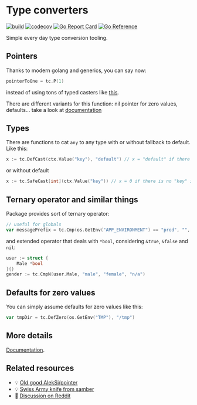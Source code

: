 # Type converters

[![build](https://github.com/michurin/tc/actions/workflows/ci.yaml/badge.svg)](https://github.com/michurin/tc/actions/workflows/ci.yaml)
[![codecov](https://codecov.io/gh/michurin/tc/graph/badge.svg?token=KL89T2NJCK)](https://codecov.io/gh/michurin/tc)
[![Go Report Card](https://goreportcard.com/badge/github.com/michurin/tc)](https://goreportcard.com/report/github.com/michurin/tc)
[![Go Reference](https://pkg.go.dev/badge/github.com/michurin/tc.svg)](https://pkg.go.dev/github.com/michurin/tc)

Simple every day type conversion tooling.

## Pointers

Thanks to modern golang and generics, you can say now:

```go
pointerToOne = tc.P(1)
```

instead of using tons of typed casters like [this](https://github.com/aws/aws-sdk-go/blob/9d10b7469ebfe21f9ab825461b034f5ac6fc4b8b/aws/convert_types.go#L64).

There are different variants for this function: nil pointer for zero values, defaults...
take a look at [documentation](https://pkg.go.dev/github.com/michurin/tc)

## Types

There are functions to cat `any` to any type with or without fallback to default. Like this:

```go
x := tc.DefCast(ctx.Value("key"), "default") // x = "default" if there is no "key" in context
```

or without default

```go
x := tc.SafeCast[int](ctx.Value("key")) // x = 0 if there is no "key" in context
```

## Ternary operator and similar things

Package provides sort of ternary operator:

```go
// useful for globals
var messagePrefix = tc.Cmp(os.GetEnv("APP_ENVIRONMENT") == "prod", "", "[FROM STAGING] ")
```

and extended operator that deals with `*bool`, considering `&true`, `&false` and `nil`:

```go
user := struct {
    Male *bool
}{}
gender := tc.CmpN(user.Male, "male", "female", "n/a")
```

## Defaults for zero values

You can simply assume defaults for zero values like this:

```go
var tmpDir = tc.DefZero(os.GetEnv("TMP"), "/tmp")
```

## More details

[Documentation](https://pkg.go.dev/github.com/michurin/tc).

## Related resources

- 💡 [Old good AlekSi/pointer](https://pkg.go.dev/github.com/AlekSi/pointer)
- 💡 [Swiss Army knife from samber](https://pkg.go.dev/github.com/samber/lo)
- 💬 [Discussion on Reddit](https://www.reddit.com/r/golang/comments/1jxa6o6/i_decided_to_collect_and_publish_simple_type/)
